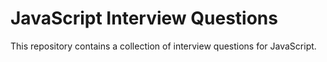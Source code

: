 # JavaScript Interview Questions

This repository contains a collection of interview questions for JavaScript.
